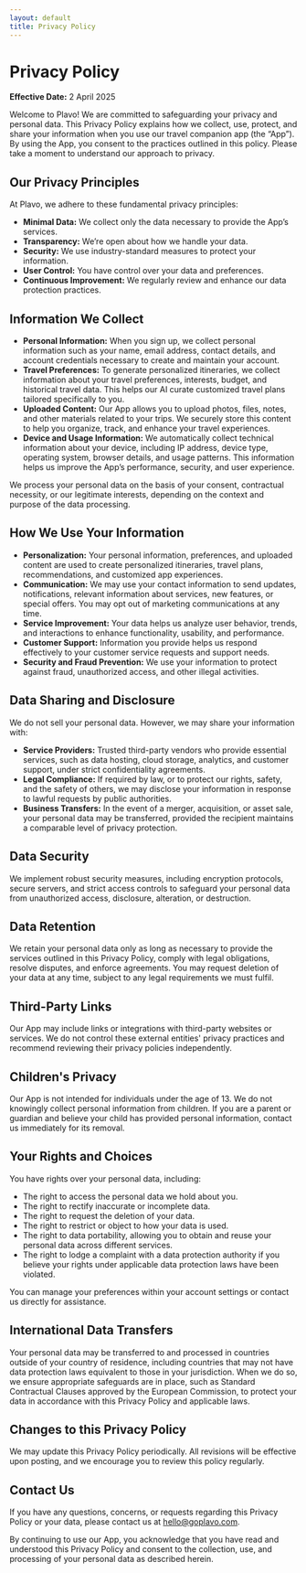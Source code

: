 ```yaml
---
layout: default
title: Privacy Policy
---
```


# Privacy Policy

**Effective Date:** 2 April 2025

Welcome to Plavo! We are committed to safeguarding your privacy and personal data. This Privacy Policy explains how we collect, use, protect, and share your information when you use our travel companion app (the “App”). By using the App, you consent to the practices outlined in this policy. Please take a moment to understand our approach to privacy.

## Our Privacy Principles

At Plavo, we adhere to these fundamental privacy principles:

- **Minimal Data:** We collect only the data necessary to provide the App’s services.
- **Transparency:** We’re open about how we handle your data.
- **Security:** We use industry-standard measures to protect your information.
- **User Control:** You have control over your data and preferences.
- **Continuous Improvement:** We regularly review and enhance our data protection practices.

## Information We Collect

- **Personal Information:** When you sign up, we collect personal information such as your name, email address, contact details, and account credentials necessary to create and maintain your account.
- **Travel Preferences:** To generate personalized itineraries, we collect information about your travel preferences, interests, budget, and historical travel data. This helps our AI curate customized travel plans tailored specifically to you.
- **Uploaded Content:** Our App allows you to upload photos, files, notes, and other materials related to your trips. We securely store this content to help you organize, track, and enhance your travel experiences.
- **Device and Usage Information:** We automatically collect technical information about your device, including IP address, device type, operating system, browser details, and usage patterns. This information helps us improve the App’s performance, security, and user experience.

We process your personal data on the basis of your consent, contractual necessity, or our legitimate interests, depending on the context and purpose of the data processing.

## How We Use Your Information

- **Personalization:** Your personal information, preferences, and uploaded content are used to create personalized itineraries, travel plans, recommendations, and customized app experiences.
- **Communication:** We may use your contact information to send updates, notifications, relevant information about services, new features, or special offers. You may opt out of marketing communications at any time.
- **Service Improvement:** Your data helps us analyze user behavior, trends, and interactions to enhance functionality, usability, and performance.
- **Customer Support:** Information you provide helps us respond effectively to your customer service requests and support needs.
- **Security and Fraud Prevention:** We use your information to protect against fraud, unauthorized access, and other illegal activities.

## Data Sharing and Disclosure

We do not sell your personal data. However, we may share your information with:

- **Service Providers:** Trusted third-party vendors who provide essential services, such as data hosting, cloud storage, analytics, and customer support, under strict confidentiality agreements.
- **Legal Compliance:** If required by law, or to protect our rights, safety, and the safety of others, we may disclose your information in response to lawful requests by public authorities.
- **Business Transfers:** In the event of a merger, acquisition, or asset sale, your personal data may be transferred, provided the recipient maintains a comparable level of privacy protection.

## Data Security

We implement robust security measures, including encryption protocols, secure servers, and strict access controls to safeguard your personal data from unauthorized access, disclosure, alteration, or destruction.

## Data Retention

We retain your personal data only as long as necessary to provide the services outlined in this Privacy Policy, comply with legal obligations, resolve disputes, and enforce agreements. You may request deletion of your data at any time, subject to any legal requirements we must fulfil.

## Third-Party Links

Our App may include links or integrations with third-party websites or services. We do not control these external entities' privacy practices and recommend reviewing their privacy policies independently.

## Children's Privacy

Our App is not intended for individuals under the age of 13. We do not knowingly collect personal information from children. If you are a parent or guardian and believe your child has provided personal information, contact us immediately for its removal.

## Your Rights and Choices

You have rights over your personal data, including:

- The right to access the personal data we hold about you.
- The right to rectify inaccurate or incomplete data.
- The right to request the deletion of your data.
- The right to restrict or object to how your data is used.
- The right to data portability, allowing you to obtain and reuse your personal data across different services.
- The right to lodge a complaint with a data protection authority if you believe your rights under applicable data protection laws have been violated.

You can manage your preferences within your account settings or contact us directly for assistance.

## International Data Transfers

Your personal data may be transferred to and processed in countries outside of your country of residence, including countries that may not have data protection laws equivalent to those in your jurisdiction. When we do so, we ensure appropriate safeguards are in place, such as Standard Contractual Clauses approved by the European Commission, to protect your data in accordance with this Privacy Policy and applicable laws.

## Changes to this Privacy Policy

We may update this Privacy Policy periodically. All revisions will be effective upon posting, and we encourage you to review this policy regularly.

## Contact Us

If you have any questions, concerns, or requests regarding this Privacy Policy or your data, please contact us at [hello@goplavo.com](mailto:hello@goplavo.com).

By continuing to use our App, you acknowledge that you have read and understood this Privacy Policy and consent to the collection, use, and processing of your personal data as described herein.
